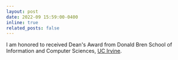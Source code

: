 ```yaml
---
layout: post
date: 2022-09 15:59:00-0400
inline: true
related_posts: false
---
```


I am honored to received Dean's Award from Donald Bren School of Information and Computer Sciences, [UC Irvine](https://uci.edu/).
